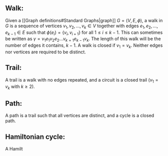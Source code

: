
## Walk:
Given a [[Graph definitions#Standard Graphs|graph]] $G=(V,E,\phi)$, a walk in $G$ is a sequence of vertices $v_1,v_2,\dots,v_k\in V$ together with edges $e_1,e_2,\dots,e_{k-1}\in E$ such that $\phi(e_i)=\{v_i,v_{i+1}\}$ for all $1\leq i\leq k-1$. This can sometimes be written as $\gamma=v_1e_1v_2e_2\dots v_{k=1}e_{k-1}v_k$. The length of this walk will be the number of edges it contains, $k-1$. A walk is closed if $v_1=v_k$. Neither edges nor vertices are required to be distinct.

## Trail:
A trail is a walk with no edges repeated, and a circuit is a closed trail ($v_1=v_k$ with $k\geq 2$).

## Path:
A path is a trail such that all vertices are distinct, and a cycle is a closed path.

## Hamiltonian cycle:
A Hamilt